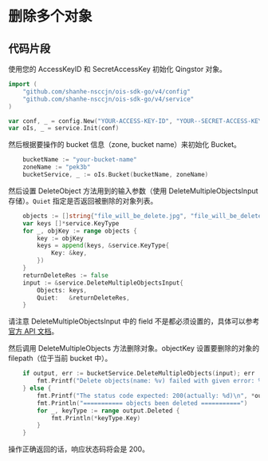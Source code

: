 # 删除多个对象

## 代码片段

使用您的 AccessKeyID 和 SecretAccessKey 初始化 Qingstor 对象。

```go
import (
	"github.com/shanhe-nsccjn/ois-sdk-go/v4/config"
	"github.com/shanhe-nsccjn/ois-sdk-go/v4/service"
)

var conf, _ = config.New("YOUR-ACCESS-KEY-ID", "YOUR--SECRET-ACCESS-KEY")
var oIs, _ = service.Init(conf)
```

然后根据要操作的 bucket 信息（zone, bucket name）来初始化 Bucket。

```go
	bucketName := "your-bucket-name"
	zoneName := "pek3b"
	bucketService, _ := oIs.Bucket(bucketName, zoneName)
```

然后设置 DeleteObject 方法用到的输入参数（使用 DeleteMultipleObjectsInput 存储）。`Quiet` 指定是否返回被删除的对象列表。

```go
	objects := []string{"file_will_be_delete.jpg", "file_will_be_delete.zip"}
	var keys []*service.KeyType
	for _, objKey := range objects {
		key := objKey
		keys = append(keys, &service.KeyType{
			Key: &key,
		})
	}
	returnDeleteRes := false
	input := &service.DeleteMultipleObjectsInput{
		Objects: keys,
		Quiet:   &returnDeleteRes,
	}
```

请注意 DeleteMultipleObjectsInput 中的 field 不是都必须设置的，具体可以参考[官方 API 文档](https://docsv3.shanhe.com/ois/api/bucket/delete_multiple)。

然后调用 DeleteMultipleObjects 方法删除对象。objectKey 设置要删除的对象的 filepath（位于当前 bucket 中）。

```go
	if output, err := bucketService.DeleteMultipleObjects(input); err != nil {
		fmt.Printf("Delete objects(name: %v) failed with given error: %s\n", objects, err)
	} else {
		fmt.Printf("The status code expected: 200(actually: %d)\n", *output.StatusCode)
		fmt.Println("=========== objects been deleted ===========")
		for _, keyType := range output.Deleted {
			fmt.Println(*keyType.Key)
		}
	}
```

操作正确返回的话，响应状态码将会是 200。
